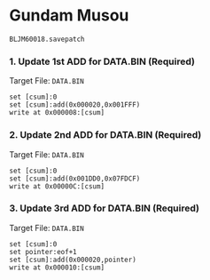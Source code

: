 #  Gundam Musou

`BLJM60018.savepatch`

### 1. Update 1st ADD for DATA.BIN (Required)

Target File: `DATA.BIN`

```
set [csum]:0
set [csum]:add(0x000020,0x001FFF)
write at 0x000008:[csum]
```

### 2. Update 2nd ADD for DATA.BIN (Required)

Target File: `DATA.BIN`

```
set [csum]:0
set [csum]:add(0x001DD0,0x07FDCF)
write at 0x00000C:[csum]
```

### 3. Update 3rd ADD for DATA.BIN (Required)

Target File: `DATA.BIN`

```
set [csum]:0
set pointer:eof+1
set [csum]:add(0x000020,pointer)
write at 0x000010:[csum]
```

